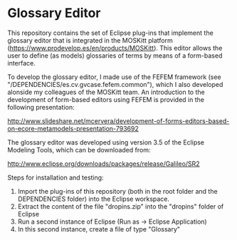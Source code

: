 # Glossary Editor

This repository contains the set of Eclipse plug-ins that implement the glossary editor that is integrated in the MOSKitt platform (https://www.prodevelop.es/en/products/MOSKitt). This editor allows the user to define (as models) glossaries of terms by means of a form-based interface.

To develop the glossary editor, I made use of the FEFEM framework (see "/DEPENDENCIES/es.cv.gvcase.fefem.common"), which I also developed alonside my colleagues of the MOSKitt team. An introduction to the development of form-based editors using FEFEM is provided in the following presentation:

http://www.slideshare.net/mcervera/development-of-forms-editors-based-on-ecore-metamodels-presentation-793692

The glossary editor was developed using version 3.5 of the Eclipse Modeling Tools, which can be downloaded from:

http://www.eclipse.org/downloads/packages/release/Galileo/SR2

Steps for installation and testing:

1. Import the plug-ins of this repository (both in the root folder and the DEPENDENCIES folder) into the Eclipse workspace.
2. Extract the content of the file "dropins.zip" into the "dropins" folder of Eclipse
3. Run a second instance of Eclipse (Run as -> Eclipse Application)
4. In this second instance, create a file of type "Glossary" 
